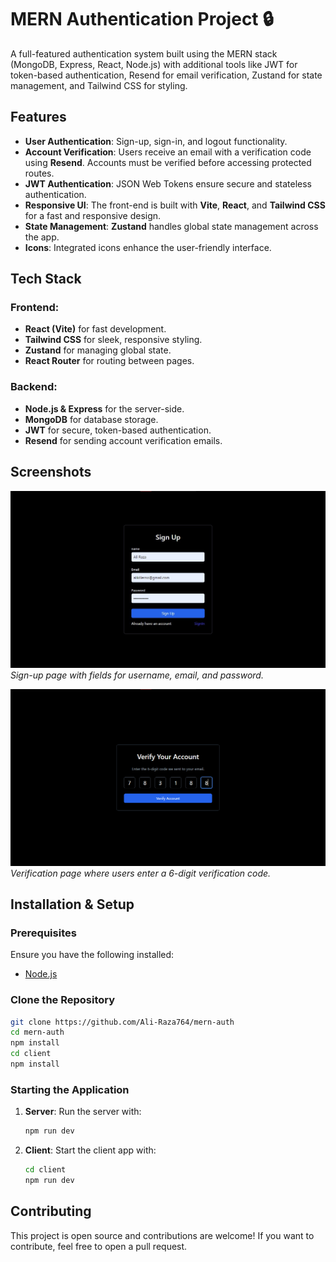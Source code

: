 # MERN Authentication Project 🔒

A full-featured authentication system built using the MERN stack (MongoDB, Express, React, Node.js) with additional tools like JWT for token-based authentication, Resend for email verification, Zustand for state management, and Tailwind CSS for styling.

## Features

- **User Authentication**: Sign-up, sign-in, and logout functionality.
- **Account Verification**: Users receive an email with a verification code using **Resend**. Accounts must be verified before accessing protected routes.
- **JWT Authentication**: JSON Web Tokens ensure secure and stateless authentication.
- **Responsive UI**: The front-end is built with **Vite**, **React**, and **Tailwind CSS** for a fast and responsive design.
- **State Management**: **Zustand** handles global state management across the app.
- **Icons**: Integrated icons enhance the user-friendly interface.

## Tech Stack

### Frontend:
- **React (Vite)** for fast development.
- **Tailwind CSS** for sleek, responsive styling.
- **Zustand** for managing global state.
- **React Router** for routing between pages.

### Backend:
- **Node.js & Express** for the server-side.
- **MongoDB** for database storage.
- **JWT** for secure, token-based authentication.
- **Resend** for sending account verification emails.

## Screenshots

![Sign-Up Page](./screenshots/signup.jpg)
*Sign-up page with fields for username, email, and password.*

![Email Verification](./screenshots/verification-page.png)
*Verification page where users enter a 6-digit verification code.*

## Installation & Setup

### Prerequisites

Ensure you have the following installed:

- [Node.js](https://nodejs.org/en/)

### Clone the Repository

```bash
git clone https://github.com/Ali-Raza764/mern-auth
cd mern-auth
npm install
cd client
npm install
```

### Starting the Application

1. **Server**: Run the server with:
   ```bash
   npm run dev
   ```
2. **Client**: Start the client app with:
   ```bash
   cd client
   npm run dev
   ```

## Contributing

This project is open source and contributions are welcome! If you want to contribute, feel free to open a pull request.